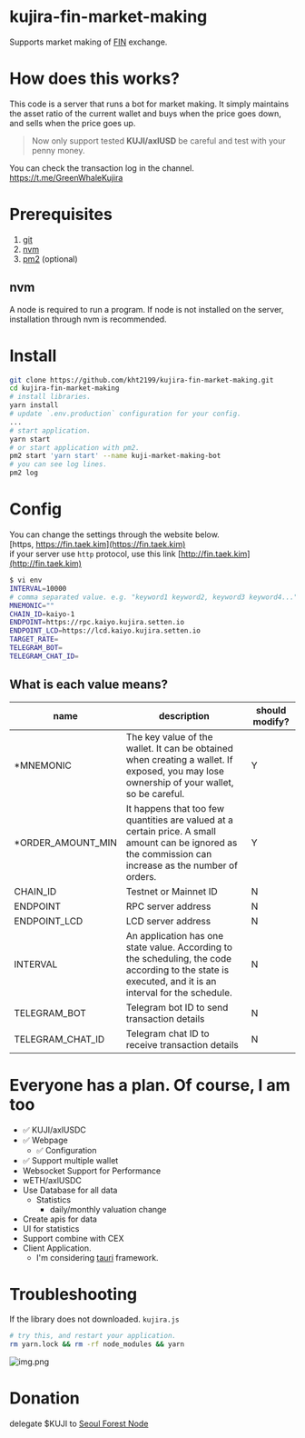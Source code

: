 # kujira-fin-market-making
Supports market making of [FIN](https://fin.kujira.app/) exchange.

# How does this works?
This code is a server that runs a bot for market making. 
It simply maintains the asset ratio of the current wallet and buys when the price goes down,
and sells when the price goes up.  

> Now only support tested **KUJI/axlUSD** be careful and test with your penny money. 

You can check the transaction log in the channel.
https://t.me/GreenWhaleKujira

# Prerequisites
1. [git](https://git-scm.com/downloads)
2. [nvm](https://github.com/nvm-sh/nvm#installing-and-updating)
3. [pm2](https://www.npmjs.com/package/pm2) (optional)

## nvm
A node is required to run a program. 
If node is not installed on the server, installation through nvm is recommended.

# Install
```bash
git clone https://github.com/kht2199/kujira-fin-market-making.git
cd kujira-fin-market-making
# install libraries.
yarn install
# update `.env.production` configuration for your config.
...
# start application.
yarn start
# or start application with pm2.
pm2 start 'yarn start' --name kuji-market-making-bot
# you can see log lines.
pm2 log
```

# Config
You can change the settings through the website below.   
[https, https://fin.taek.kim](https://fin.taek.kim)  
if your server use `http` protocol, use this link [http://fin.taek.kim](http://fin.taek.kim)
```bash
$ vi env
INTERVAL=10000
# comma separated value. e.g. "keyword1 keyword2, keyword3 keyword4..."
MNEMONIC=""
CHAIN_ID=kaiyo-1
ENDPOINT=https://rpc.kaiyo.kujira.setten.io
ENDPOINT_LCD=https://lcd.kaiyo.kujira.setten.io
TARGET_RATE=
TELEGRAM_BOT=
TELEGRAM_CHAT_ID=
```

## What is each value means?
| name              | description                                                                                                                                                                                                                                       | should modify? |
|-------------------|---------------------------------------------------------------------------------------------------------------------------------------------------------------------------------------------------------------------------------------------------|----------------|
| *MNEMONIC         | The key value of the wallet. It can be obtained when creating a wallet. If exposed, you may lose ownership of your wallet, so be careful.                                                                                                         | Y              |
| *ORDER_AMOUNT_MIN | It happens that too few quantities are valued at a certain price. A small amount can be ignored as the commission can increase as the number of orders.                                                                                           | Y              |
| CHAIN_ID          | Testnet or Mainnet ID                                                                                                                                                                                                                             | N              |
| ENDPOINT          | RPC server address                                                                                                                                                                                                                                | N              |
| ENDPOINT_LCD      | LCD server address                                                                                                                                                                                                                                | N              |
| INTERVAL          | An application has one state value. According to the scheduling, the code according to the state is executed, and it is an interval for the schedule.                                                                                             | N              |
| TELEGRAM_BOT      | Telegram bot ID to send transaction details                                                                                                                                                                                                       | N              |
| TELEGRAM_CHAT_ID  | Telegram chat ID to receive transaction details                                                                                                                                                                                                   | N              |

# Everyone has a plan. Of course, I am too
- ✅ KUJI/axlUSDC
- ✅ Webpage
  - ✅ Configuration
- ✅ Support multiple wallet
- Websocket Support for Performance
- wETH/axlUSDC
- Use Database for all data
  - Statistics
    - daily/monthly valuation change
- Create apis for data
- UI for statistics
- Support combine with CEX
- Client Application. 
  - I'm considering [tauri](https://tauri.app/) framework.

# Troubleshooting
If the library does not downloaded. `kujira.js`
```bash
# try this, and restart your application.
rm yarn.lock && rm -rf node_modules && yarn
```
![img.png](https://cdn.discordapp.com/attachments/1001151256863191071/1001416928721641593/Screenshot_2022-07-26_at_5.12.21_PM.png)


# Donation
delegate $KUJI to [Seoul Forest Node](https://blue.kujira.app/stake/kujiravaloper1ewcnz9w06u0xpqh9varg87rwnu4hy763uuxz6t)  
